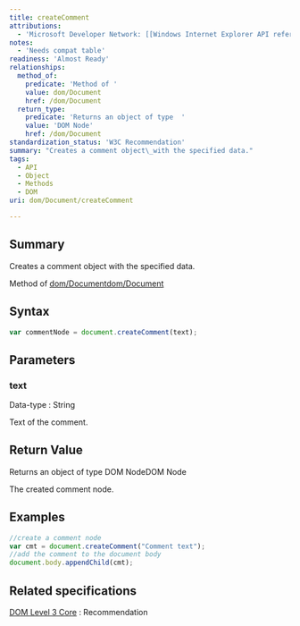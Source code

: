 ```yaml
---
title: createComment
attributions:
  - 'Microsoft Developer Network: [[Windows Internet Explorer API reference](http://msdn.microsoft.com/en-us/library/ie/hh828809%28v=vs.85%29.aspx) Article]'
notes:
  - 'Needs compat table'
readiness: 'Almost Ready'
relationships:
  method_of:
    predicate: 'Method of '
    value: dom/Document
    href: /dom/Document
  return_type:
    predicate: 'Returns an object of type  '
    value: 'DOM Node'
    href: /dom/Document
standardization_status: 'W3C Recommendation'
summary: "Creates a comment object\_with the specified data."
tags:
  - API
  - Object
  - Methods
  - DOM
uri: dom/Document/createComment

---
```

## <span>Summary</span>

Creates a comment object with the specified data.

Method of [dom/Document](/dom/Document)[dom/Document](/dom/Document)

## <span>Syntax</span>

``` js
var commentNode = document.createComment(text);
```

## <span>Parameters</span>

### <span>text</span>

 Data-type
:   String

 Text of the comment.

## <span>Return Value</span>

Returns an object of type DOM NodeDOM Node

The created comment node.

## <span>Examples</span>

``` js
//create a comment node
var cmt = document.createComment("Comment text");
//add the comment to the document body
document.body.appendChild(cmt);
```

## <span>Related specifications</span>

[DOM Level 3 Core](http://www.w3.org/TR/DOM-Level-3-Core/)
:   Recommendation
